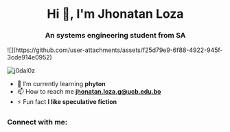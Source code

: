 <h1 align="center">Hi 👋, I'm Jhonatan Loza</h1>
<h3 align="center">An systems engineering student from SA</h3>
![](https://github.com/user-attachments/assets/f25d79e9-6f88-4922-945f-3cde914e0952)

<p align="left"> <img src="https://komarev.com/ghpvc/?username=j0dal0z&label=Profile%20views&color=0e75b6&style=flat" alt="j0dal0z" /> </p>

- 🌱 I’m currently learning **phyton**
- 📫 How to reach me **jhonatan.loza.g@ucb.edu.bo**
- ⚡ Fun fact **I like speculative fiction**

<h3 align="left">Connect with me:</h3>
<p align="left">
</p>
